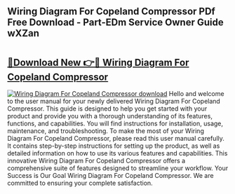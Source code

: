 ## Wiring Diagram For Copeland Compressor PDf Free Download - Part-EDm Service Owner Guide wXZan

# <h2><a href="http://dfqc3a.blite.top/?on=Wiring+Diagram+For+Copeland+Compressor">🔗Download New 👉🔴 Wiring Diagram For Copeland Compressor</a></h2>

[![Wiring Diagram For Copeland Compressor download](https://i.imgur.com/lujVjoI.png)](http://dfqc3a.blite.top/?on=Wiring+Diagram+For+Copeland+Compressor)
Hello and welcome to the user manual for your newly delivered Wiring Diagram For Copeland Compressor. This guide is designed to help you get started with your product and provide you with a thorough understanding of its features, functions, and capabilities. You will find instructions for installation, usage, maintenance, and troubleshooting. To make the most of your Wiring Diagram For Copeland Compressor, please read this user manual carefully. It contains step-by-step instructions for setting up the product, as well as detailed information on how to use its various features and capabilities. This innovative Wiring Diagram For Copeland Compressor offers a comprehensive suite of features designed to streamline your workflow. Your Success is Our Goal Wiring Diagram For Copeland Compressor. We are committed to ensuring your complete satisfaction.
